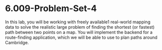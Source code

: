 # 6.009-Problem-Set-4
In this lab, you will be working with freely available1 real-world mapping data to solve the realistic large problem of finding the shortest (or fastest) path between two points on a map. You will implement the backend for a route-finding application, which we will be able to use to plan paths around Cambridge.
